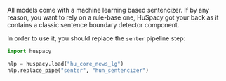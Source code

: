 All models come with a machine learning based sentencizer. If by any reason, you want to rely on a rule-base one,
HuSpacy got your back as it contains a classic sentence boundary detector component.

In order to use it, you should replace the `senter` pipeline step:

```python
import huspacy

nlp = huspacy.load("hu_core_news_lg")
nlp.replace_pipe("senter", "hun_sentencizer")

```